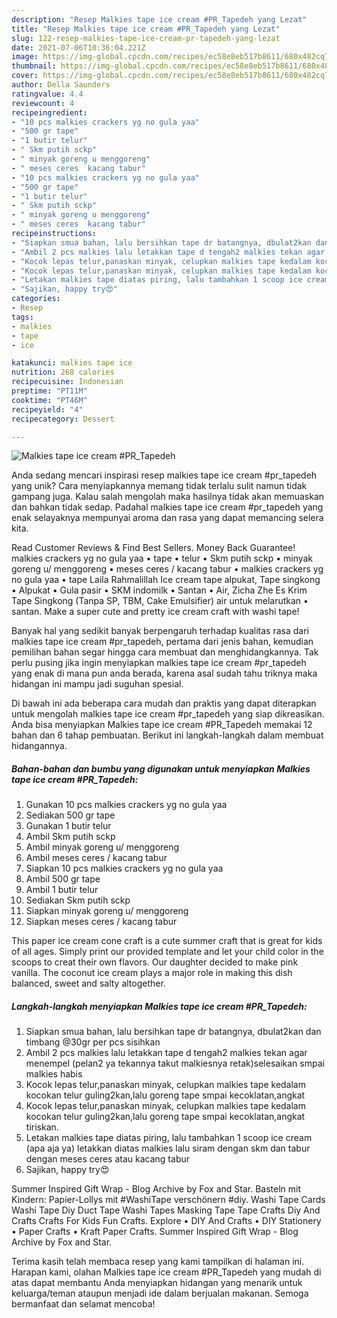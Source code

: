```yaml
---
description: "Resep Malkies tape ice cream #PR_Tapedeh yang Lezat"
title: "Resep Malkies tape ice cream #PR_Tapedeh yang Lezat"
slug: 122-resep-malkies-tape-ice-cream-pr-tapedeh-yang-lezat
date: 2021-07-06T10:36:04.221Z
image: https://img-global.cpcdn.com/recipes/ec58e8eb517b8611/680x482cq70/malkies-tape-ice-cream-pr_tapedeh-foto-resep-utama.jpg
thumbnail: https://img-global.cpcdn.com/recipes/ec58e8eb517b8611/680x482cq70/malkies-tape-ice-cream-pr_tapedeh-foto-resep-utama.jpg
cover: https://img-global.cpcdn.com/recipes/ec58e8eb517b8611/680x482cq70/malkies-tape-ice-cream-pr_tapedeh-foto-resep-utama.jpg
author: Della Saunders
ratingvalue: 4.4
reviewcount: 4
recipeingredient:
- "10 pcs malkies crackers yg no gula yaa"
- "500 gr tape"
- "1 butir telur"
- " Skm putih sckp"
- " minyak goreng u menggoreng"
- " meses ceres  kacang tabur"
- "10 pcs malkies crackers yg no gula yaa"
- "500 gr tape"
- "1 butir telur"
- " Skm putih sckp"
- " minyak goreng u menggoreng"
- " meses ceres  kacang tabur"
recipeinstructions:
- "Siapkan smua bahan, lalu bersihkan tape dr batangnya, dbulat2kan dan timbang @30gr per pcs sisihkan"
- "Ambil 2 pcs malkies lalu letakkan tape d tengah2 malkies tekan agar menempel (pelan2 ya tekannya takut malkiesnya retak)selesaikan smpai malkies habis"
- "Kocok lepas telur,panaskan minyak, celupkan malkies tape kedalam kocokan telur guling2kan,lalu goreng tape smpai kecoklatan,angkat"
- "Kocok lepas telur,panaskan minyak, celupkan malkies tape kedalam kocokan telur guling2kan,lalu goreng tape smpai kecoklatan,angkat tiriskan."
- "Letakan malkies tape diatas piring, lalu tambahkan 1 scoop ice cream (apa aja ya) letakkan diatas malkies lalu siram dengan skm dan tabur dengan meses ceres atau kacang tabur"
- "Sajikan, happy try😍"
categories:
- Resep
tags:
- malkies
- tape
- ice

katakunci: malkies tape ice 
nutrition: 268 calories
recipecuisine: Indonesian
preptime: "PT11M"
cooktime: "PT46M"
recipeyield: "4"
recipecategory: Dessert

---
```



![Malkies tape ice cream #PR_Tapedeh](https://img-global.cpcdn.com/recipes/ec58e8eb517b8611/680x482cq70/malkies-tape-ice-cream-pr_tapedeh-foto-resep-utama.jpg)

Anda sedang mencari inspirasi resep malkies tape ice cream #pr_tapedeh yang unik? Cara menyiapkannya memang tidak terlalu sulit namun tidak gampang juga. Kalau salah mengolah maka hasilnya tidak akan memuaskan dan bahkan tidak sedap. Padahal malkies tape ice cream #pr_tapedeh yang enak selayaknya mempunyai aroma dan rasa yang dapat memancing selera kita.

Read Customer Reviews &amp; Find Best Sellers. Money Back Guarantee! malkies crackers yg no gula yaa • tape • telur • Skm putih sckp • minyak goreng u/ menggoreng • meses ceres / kacang tabur • malkies crackers yg no gula yaa • tape Laila Rahmalillah Ice cream tape alpukat, Tape singkong • Alpukat • Gula pasir • SKM indomilk • Santan • Air, Zicha Zhe Es Krim Tape Singkong (Tanpa SP, TBM, Cake Emulsifier) air untuk melarutkan • santan. Make a super cute and pretty ice cream craft with washi tape!

Banyak hal yang sedikit banyak berpengaruh terhadap kualitas rasa dari malkies tape ice cream #pr_tapedeh, pertama dari jenis bahan, kemudian pemilihan bahan segar hingga cara membuat dan menghidangkannya. Tak perlu pusing jika ingin menyiapkan malkies tape ice cream #pr_tapedeh yang enak di mana pun anda berada, karena asal sudah tahu triknya maka hidangan ini mampu jadi suguhan spesial.


Di bawah ini ada beberapa cara mudah dan praktis yang dapat diterapkan untuk mengolah malkies tape ice cream #pr_tapedeh yang siap dikreasikan. Anda bisa menyiapkan Malkies tape ice cream #PR_Tapedeh memakai 12 bahan dan 6 tahap pembuatan. Berikut ini langkah-langkah dalam membuat hidangannya.

<!--inarticleads1-->

##### Bahan-bahan dan bumbu yang digunakan untuk menyiapkan Malkies tape ice cream #PR_Tapedeh:

1. Gunakan 10 pcs malkies crackers yg no gula yaa
1. Sediakan 500 gr tape
1. Gunakan 1 butir telur
1. Ambil  Skm putih sckp
1. Ambil  minyak goreng u/ menggoreng
1. Ambil  meses ceres / kacang tabur
1. Siapkan 10 pcs malkies crackers yg no gula yaa
1. Ambil 500 gr tape
1. Ambil 1 butir telur
1. Sediakan  Skm putih sckp
1. Siapkan  minyak goreng u/ menggoreng
1. Siapkan  meses ceres / kacang tabur


This paper ice cream cone craft is a cute summer craft that is great for kids of all ages. Simply print our provided template and let your child color in the scoops to creat their own flavors. Our daughter decided to make pink vanilla. The coconut ice cream plays a major role in making this dish balanced, sweet and salty altogether. 

<!--inarticleads2-->

##### Langkah-langkah menyiapkan Malkies tape ice cream #PR_Tapedeh:

1. Siapkan smua bahan, lalu bersihkan tape dr batangnya, dbulat2kan dan timbang @30gr per pcs sisihkan
1. Ambil 2 pcs malkies lalu letakkan tape d tengah2 malkies tekan agar menempel (pelan2 ya tekannya takut malkiesnya retak)selesaikan smpai malkies habis
1. Kocok lepas telur,panaskan minyak, celupkan malkies tape kedalam kocokan telur guling2kan,lalu goreng tape smpai kecoklatan,angkat
1. Kocok lepas telur,panaskan minyak, celupkan malkies tape kedalam kocokan telur guling2kan,lalu goreng tape smpai kecoklatan,angkat tiriskan.
1. Letakan malkies tape diatas piring, lalu tambahkan 1 scoop ice cream (apa aja ya) letakkan diatas malkies lalu siram dengan skm dan tabur dengan meses ceres atau kacang tabur
1. Sajikan, happy try😍


Summer Inspired Gift Wrap - Blog Archive by Fox and Star. Basteln mit Kindern: Papier-Lollys mit #WashiTape verschönern #diy. Washi Tape Cards Washi Tape Diy Duct Tape Washi Tapes Masking Tape Tape Crafts Diy And Crafts Crafts For Kids Fun Crafts. Explore • DIY And Crafts • DIY Stationery • Paper Crafts • Kraft Paper Crafts. Summer Inspired Gift Wrap - Blog Archive by Fox and Star. 

Terima kasih telah membaca resep yang kami tampilkan di halaman ini. Harapan kami, olahan Malkies tape ice cream #PR_Tapedeh yang mudah di atas dapat membantu Anda menyiapkan hidangan yang menarik untuk keluarga/teman ataupun menjadi ide dalam berjualan makanan. Semoga bermanfaat dan selamat mencoba!
